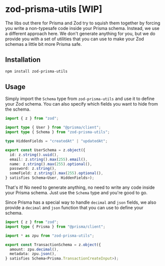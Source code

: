 # zod-prisma-utils [WIP]

The libs out there for Prisma and Zod try to squish them together by forcing you write a non-typesafe code inside your Prisma schema. Instead, we use a different approach here. We don't generate anything for you, but we do provide you with a set of utilities that you can use to make your Zod schemas a little bit more Prisma safe.

## Installation

```bash
npm install zod-prisma-utils
```

## Usage

Simply import the `Schema` type from `zod-prisma-utils` and use it to define your Zod schema. You can also specify which fields you want to hide from the schema.

```ts
import { z } from "zod";

import type { User } from "@prisma/client";
import type { Schema } from "zod-prisma-utils";

type HiddenFields = "createdAt" | "updatedAt";

export const UserSchema = z.object({
  id: z.string().uuid(),
  email: z.string().max(255).email(),
  name: z.string().max(255).optional(),
  password: z.string(),
  someField: z.string().max(255).optional(),
} satisfies Schema<User, HiddenFields>);
```

That's it! No need to generate anything, no need to write any code inside your Prisma schema. Just use the `Schema` type and you're good to go.

Since Prisma has a special way to handle `decimal` and `json` fields, we also provide a `decimal` and `json` function that you can use to define your schema.

```ts
import { z } from "zod";
import type { Prisma } from "@prisma/client";

import * as zpu from "zod-prisma-utils";

export const TransactionSchema = z.object({
  amount: zpu.decimal(),
  metadata: zpu.json(),
} satisfies Schema<Prisma.TransactionCreateInput>);
```
